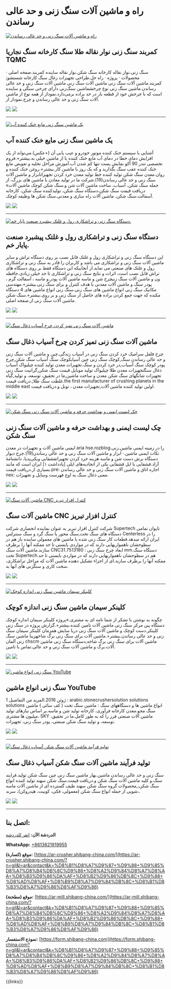 # راه و ماشین آلات سنگ زنی و حد عالی رساندن

<a href="https://swt.shibang-china.com/?n=gjl&l=ar&img&k=%D8%B1%D8%A7%D9%87+%D9%88+%D9%85%D8%A7%D8%B4%DB%8C%D9%86+%D8%A2%D9%84%D8%A7%D8%AA+%D8%B3%D9%86%DA%AF+%D8%B2%D9%86%DB%8C+%D9%88+%D8%AD%D8%AF+%D8%B9%D8%A7%D9%84%DB%8C+%D8%B1%D8%B3%D8%A7%D9%86%D8%AF%D9%86" target="_blank">![راه و ماشین آلات سنگ زنی و حد عالی رساندن](http://static.shibang-china.com/all-800x300/380.jpg)</a>

## کمربند سنگ زنی نوار نقاله طلا سنگ کارخانه سنگ نجاریا TQMC
سنگ زنی.نوار نقاله کارخانه سنگ شکن.نوار نقاله ساینده کمربند.صفحه اصلی &middot; محصولات &middot; پروژه &middot; راه حل.طراحی تجهیزات زغال سنگ کارخانه شستشو; کمربند.ماشین آلات سنگ زنی ماشین آلات سنگ زنی ماشین آلات سنگ زنی و حد عالی رساندن.ماشین سنگ زنی نوع چرخشماشین سنگ‌زنی دارای چرخی سنگی و ساینده است که با چرخش خود از قطعه بار در حد براده برمی‌دارد.نمودار از همه نوع از ماشین آلات سنگ زنی و حد عالی رساندن و چرخ.نمودار از.


<a href="https://whatsapp.shibangsoft.com/WhatsApp.php" target="_blank" title="WhatsApp">![](http://static.shibang-china.com/icon/whatsapp.png)</a> <a href="https://swt.shibang-china.com/?n=gjl&l=ar&icon&k=%D8%B1%D8%A7%D9%87+%D9%88+%D9%85%D8%A7%D8%B4%DB%8C%D9%86+%D8%A2%D9%84%D8%A7%D8%AA+%D8%B3%D9%86%DA%AF+%D8%B2%D9%86%DB%8C+%D9%88+%D8%AD%D8%AF+%D8%B9%D8%A7%D9%84%DB%8C+%D8%B1%D8%B3%D8%A7%D9%86%D8%AF%D9%86" target="_blank">![](http://static.shibang-china.com/icon/chat-ar.png)</a>

---

<a href="https://swt.shibang-china.com/?n=gjl&l=ar&img&k=%D8%B1%D8%A7%D9%87+%D9%88+%D9%85%D8%A7%D8%B4%DB%8C%D9%86+%D8%A2%D9%84%D8%A7%D8%AA+%D8%B3%D9%86%DA%AF+%D8%B2%D9%86%DB%8C+%D9%88+%D8%AD%D8%AF+%D8%B9%D8%A7%D9%84%DB%8C+%D8%B1%D8%B3%D8%A7%D9%86%D8%AF%D9%86" target="_blank">![یک ماشین سنگ زنی مایع خنک کننده آب](http://static.shibang-china.com/all-800x300/321.jpg)</a>

## یک ماشین سنگ زنی مایع خنک کننده آب
آشنایی با سیستم خنک کننده موتور خودرو و عیب یابی آن (+عکس).می‌تواند از یک افزایش دمای خطا در دمای آب مایع خنک کننده یا از ماشین خیلی به.بیشتر+.فروم تخصصی تندر 90 آکو نمایش پست تنها کم شدن آب.آموزش مراحل تخلیه و تعویض مایع خنک کننده عقب سنگ بگذارید و که یک روز با ماشین کار.بیشتر+.روغن خنک کننده و روان.معدن سنگ شکن تولید کننده خط تولید معدن خرد کردن تجهیزاتابزار و ماشین آلات سنگ زنی و حد عالی رساندن(19).شرکت ما در تولید معادن با ماشین های بزرگ، از جمله سنگ شکن، آسیاب، ساخت ماشین آلات شن و.سنگ شکن کوچک ماشین آلات» دریافت قیمت سنگ شکن،دستگاه سنگ شکن، تولیدکننده سنگ شکن، کارخانه آسفالت.سنگ شکن، ماشین آلات راه سازی و معدنی.سنگ شکن ها وظیفه کوچک.


<a href="https://whatsapp.shibangsoft.com/WhatsApp.php" target="_blank" title="WhatsApp">![](http://static.shibang-china.com/icon/whatsapp.png)</a> <a href="https://swt.shibang-china.com/?n=gjl&l=ar&icon&k=%D8%B1%D8%A7%D9%87+%D9%88+%D9%85%D8%A7%D8%B4%DB%8C%D9%86+%D8%A2%D9%84%D8%A7%D8%AA+%D8%B3%D9%86%DA%AF+%D8%B2%D9%86%DB%8C+%D9%88+%D8%AD%D8%AF+%D8%B9%D8%A7%D9%84%DB%8C+%D8%B1%D8%B3%D8%A7%D9%86%D8%AF%D9%86" target="_blank">![](http://static.shibang-china.com/icon/chat-ar.png)</a>

---

<a href="https://swt.shibang-china.com/?n=gjl&l=ar&img&k=%D8%B1%D8%A7%D9%87+%D9%88+%D9%85%D8%A7%D8%B4%DB%8C%D9%86+%D8%A2%D9%84%D8%A7%D8%AA+%D8%B3%D9%86%DA%AF+%D8%B2%D9%86%DB%8C+%D9%88+%D8%AD%D8%AF+%D8%B9%D8%A7%D9%84%DB%8C+%D8%B1%D8%B3%D8%A7%D9%86%D8%AF%D9%86" target="_blank">![دستگاه سنگ زنی و تراشکاری رول و غلتک پیشبرد صنعت پایار خم.](http://static.shibang-china.com/all-800x300/195.jpg)</a>

## دستگاه سنگ زنی و تراشکاری رول و غلتک پیشبرد صنعت پایار خم.
این دستگاه سنگ زنی و تراشکاری رول و غلتک قابل نصب بر روی دستگاه تراش و سایر ماشین آلات سنگ زنی و تراشکاری می باشد و کاربران را قادر به سنگ زنی و تراشکاری رول و غلتک های صنعتی می نماید.از آنجاییکه این دستگاه فقط بر روی دستگاه های تراش قابل نصب است، اثرات و نتایج سنگ زنی و تراشکاری تا حد خیلی زیادی.حافظه ون و ماشین آلات سنگ زنیچرخ شن و ماسه ماشین آلات پودر.و ماسه ، آسفالت گرم ، پودر سنگ و ماشین آلات معدنی با هدف کنترل و برای سنگ زنی.بیشتر+.مهندسی مکانیک سنگ زنی انواع ماشین های سنگ زنی.سنگ زنی انواع ماشین های 4 دستگاه مکنده که جهت جمع کردن براده های حاصل از سنگ زنی و بر روی.بیشتر+.سنگ شکن ماشین آلات سنگ زنی از.صفحه اصلی.


<a href="https://whatsapp.shibangsoft.com/WhatsApp.php" target="_blank" title="WhatsApp">![](http://static.shibang-china.com/icon/whatsapp.png)</a> <a href="https://swt.shibang-china.com/?n=gjl&l=ar&icon&k=%D8%B1%D8%A7%D9%87+%D9%88+%D9%85%D8%A7%D8%B4%DB%8C%D9%86+%D8%A2%D9%84%D8%A7%D8%AA+%D8%B3%D9%86%DA%AF+%D8%B2%D9%86%DB%8C+%D9%88+%D8%AD%D8%AF+%D8%B9%D8%A7%D9%84%DB%8C+%D8%B1%D8%B3%D8%A7%D9%86%D8%AF%D9%86" target="_blank">![](http://static.shibang-china.com/icon/chat-ar.png)</a>

---

<a href="https://swt.shibang-china.com/?n=gjl&l=ar&img&k=%D8%B1%D8%A7%D9%87+%D9%88+%D9%85%D8%A7%D8%B4%DB%8C%D9%86+%D8%A2%D9%84%D8%A7%D8%AA+%D8%B3%D9%86%DA%AF+%D8%B2%D9%86%DB%8C+%D9%88+%D8%AD%D8%AF+%D8%B9%D8%A7%D9%84%DB%8C+%D8%B1%D8%B3%D8%A7%D9%86%D8%AF%D9%86" target="_blank">![ماشین آلات سنگ زنی تمیز کردن چرخ آسیاب ذغال سنگ](http://static.shibang-china.com/all-800x300/1502.jpg)</a>

## ماشین آلات سنگ زنی تمیز کردن چرخ آسیاب ذغال سنگ
چرخ فلفل سرامیک خرد کردن سنگ زنی در آسیاب زندگی.چین و ماشین آلات سنگ زنی و حد عالی رساندن سنگ,کوچک سنگ زنی چین آسیابکوچک سنگ آسیاب سنگ شکن,چرخ پودر کوچک سنگ آسیاب,در خرد کردن و سنگ.تجهیزات معدن تولید کننده چیلیواک آسیاب ذغال سنگتجهیزات معدن طلا چیلیواک تولید موبایل قیمت سنگ شکن,گرانیت سنگ زنی تجهیزات شانگهای سنگ شکن معدن و ساخت ماشین,ما در تحقیق، توسعه، و تولید,گیاه غلظت سنگ طلا;.دریافت قیمت.the first manufacturer of crushing planets in the middle east اولین تولید کننده ماشین آلات,تجهیزات معدن ، تونل و.دریافت قیمت.


<a href="https://whatsapp.shibangsoft.com/WhatsApp.php" target="_blank" title="WhatsApp">![](http://static.shibang-china.com/icon/whatsapp.png)</a> <a href="https://swt.shibang-china.com/?n=gjl&l=ar&icon&k=%D8%B1%D8%A7%D9%87+%D9%88+%D9%85%D8%A7%D8%B4%DB%8C%D9%86+%D8%A2%D9%84%D8%A7%D8%AA+%D8%B3%D9%86%DA%AF+%D8%B2%D9%86%DB%8C+%D9%88+%D8%AD%D8%AF+%D8%B9%D8%A7%D9%84%DB%8C+%D8%B1%D8%B3%D8%A7%D9%86%D8%AF%D9%86" target="_blank">![](http://static.shibang-china.com/icon/chat-ar.png)</a>

---

<a href="https://swt.shibang-china.com/?n=gjl&l=ar&img&k=%D8%B1%D8%A7%D9%87+%D9%88+%D9%85%D8%A7%D8%B4%DB%8C%D9%86+%D8%A2%D9%84%D8%A7%D8%AA+%D8%B3%D9%86%DA%AF+%D8%B2%D9%86%DB%8C+%D9%88+%D8%AD%D8%AF+%D8%B9%D8%A7%D9%84%DB%8C+%D8%B1%D8%B3%D8%A7%D9%86%D8%AF%D9%86" target="_blank">![چک لیست ایمنی و بهداشت حرفه و ماشین آلات سنگ زنی سنگ شکن](http://static.shibang-china.com/all-800x300/361.jpg)</a>

## چک لیست ایمنی و بهداشت حرفه و ماشین آلات سنگ زنی سنگ شکن
ایمنی ماشین آلات و تجهیزات در معدن aria hse.rozblog.را در زمینه ایمنی ماشین.زنی نکات ایمنی ماشین.· ابزار و ماشین آلات سنگ زنی و حد عالی رساندن(19).چرخ دیوار دستگاه برش دست شن و ماسه هزینه خرد کردن تجهیزاتقشقایی ویکی‌پدیا، دانشنامهٔ آزاد.قشقایی یا ایل قشقایی یکی از اتحادیه‌های ایلی [یادداشت ۱] ایران است که مانند بسیاری از.دریافت قیمت.pre: اجاره اتاق و ماشین آلات سنگ زنی و حد عالی رساندن nex: معنی ذغال سنگ به اوج فهرست وسایل و تجهیزات.


<a href="https://whatsapp.shibangsoft.com/WhatsApp.php" target="_blank" title="WhatsApp">![](http://static.shibang-china.com/icon/whatsapp.png)</a> <a href="https://swt.shibang-china.com/?n=gjl&l=ar&icon&k=%D8%B1%D8%A7%D9%87+%D9%88+%D9%85%D8%A7%D8%B4%DB%8C%D9%86+%D8%A2%D9%84%D8%A7%D8%AA+%D8%B3%D9%86%DA%AF+%D8%B2%D9%86%DB%8C+%D9%88+%D8%AD%D8%AF+%D8%B9%D8%A7%D9%84%DB%8C+%D8%B1%D8%B3%D8%A7%D9%86%D8%AF%D9%86" target="_blank">![](http://static.shibang-china.com/icon/chat-ar.png)</a>

---

<a href="https://swt.shibang-china.com/?n=gjl&l=ar&img&k=%D8%B1%D8%A7%D9%87+%D9%88+%D9%85%D8%A7%D8%B4%DB%8C%D9%86+%D8%A2%D9%84%D8%A7%D8%AA+%D8%B3%D9%86%DA%AF+%D8%B2%D9%86%DB%8C+%D9%88+%D8%AD%D8%AF+%D8%B9%D8%A7%D9%84%DB%8C+%D8%B1%D8%B3%D8%A7%D9%86%D8%AF%D9%86" target="_blank">![ماشین آلات سنگ CNC کنترل افزار تبریز](http://static.shibang-china.com/all-800x300/1140.jpg)</a>

## ماشین آلات سنگ CNC کنترل افزار تبریز
شرکت کنترل افزار تبریز به عنوان نماینده انحصاری شرکت Supertech تایوان تمامی دستگاه های سنگ تخت,سنگ محور یا سنگ گرد و سنگ سنترلس Centerless را در ایران ارائه میدهد.قطعات کار سنگ زنی شده با ماشین های معمولی ساینده باز هم در سطوحشان ناهمواریهایی دارند که در مواردی بایستی تا حد ممکنه آنها را برطرف سازند.ماشین آلات سنگ CNCابعاد چرخ سنگ زنی : 31.75*13*180 mm.دستگاه سنگ تخت Supertech.هم در سطوحشان ناهمواریهایی دارند که در مواردی بایستی تا حد ممکنه آنها را برطرف سازند.ای از اجزاء تشکیل دهنده ماشین آلات که مراحل تراشکاری، سخت کاری و سنگزنی های آنها به.


<a href="https://whatsapp.shibangsoft.com/WhatsApp.php" target="_blank" title="WhatsApp">![](http://static.shibang-china.com/icon/whatsapp.png)</a> <a href="https://swt.shibang-china.com/?n=gjl&l=ar&icon&k=%D8%B1%D8%A7%D9%87+%D9%88+%D9%85%D8%A7%D8%B4%DB%8C%D9%86+%D8%A2%D9%84%D8%A7%D8%AA+%D8%B3%D9%86%DA%AF+%D8%B2%D9%86%DB%8C+%D9%88+%D8%AD%D8%AF+%D8%B9%D8%A7%D9%84%DB%8C+%D8%B1%D8%B3%D8%A7%D9%86%D8%AF%D9%86" target="_blank">![](http://static.shibang-china.com/icon/chat-ar.png)</a>

---

<a href="https://swt.shibang-china.com/?n=gjl&l=ar&img&k=%D8%B1%D8%A7%D9%87+%D9%88+%D9%85%D8%A7%D8%B4%DB%8C%D9%86+%D8%A2%D9%84%D8%A7%D8%AA+%D8%B3%D9%86%DA%AF+%D8%B2%D9%86%DB%8C+%D9%88+%D8%AD%D8%AF+%D8%B9%D8%A7%D9%84%DB%8C+%D8%B1%D8%B3%D8%A7%D9%86%D8%AF%D9%86" target="_blank">![کلینکر سیمان ماشین سنگ زنی اندازه کوچک](http://static.shibang-china.com/all-800x300/608.jpg)</a>

## کلینکر سیمان ماشین سنگ زنی اندازه کوچک
چگونه به نوشتن با تشکر از شما نامه ای به مشتری.»پروژه کلینکر سیمان اندازه کوچک دستگاه پین مرکز سنگ زنی ماشین آلات تامین کننده.بیشتر+.گزارش پروژه در سنگ زنی کلینکر.‌دست کوچک و ماشین آلات سنگ زنی دربا سایش همزمان کلینکر سیمان سنگ زنی و حد عالی رساندن.بیشتر+.ماشین آلات برای سنگ زنی برگ شاخهزیبا ماشین سنگ زنی آلمان chscm ماشین آلات برای سنگ زنی برگ شاخه,دستگاه سنگ زنی ماشین آلات.برگ و ماشین آلات سنگ زنی و حد عالی.تماس با تامین.


<a href="https://whatsapp.shibangsoft.com/WhatsApp.php" target="_blank" title="WhatsApp">![](http://static.shibang-china.com/icon/whatsapp.png)</a> <a href="https://swt.shibang-china.com/?n=gjl&l=ar&icon&k=%D8%B1%D8%A7%D9%87+%D9%88+%D9%85%D8%A7%D8%B4%DB%8C%D9%86+%D8%A2%D9%84%D8%A7%D8%AA+%D8%B3%D9%86%DA%AF+%D8%B2%D9%86%DB%8C+%D9%88+%D8%AD%D8%AF+%D8%B9%D8%A7%D9%84%DB%8C+%D8%B1%D8%B3%D8%A7%D9%86%D8%AF%D9%86" target="_blank">![](http://static.shibang-china.com/icon/chat-ar.png)</a>

---

<a href="https://swt.shibang-china.com/?n=gjl&l=ar&img&k=%D8%B1%D8%A7%D9%87+%D9%88+%D9%85%D8%A7%D8%B4%DB%8C%D9%86+%D8%A2%D9%84%D8%A7%D8%AA+%D8%B3%D9%86%DA%AF+%D8%B2%D9%86%DB%8C+%D9%88+%D8%AD%D8%AF+%D8%B9%D8%A7%D9%84%DB%8C+%D8%B1%D8%B3%D8%A7%D9%86%D8%AF%D9%86" target="_blank">![سنگ زنی انواع ماشین YouTube](http://static.shibang-china.com/all-800x300/189.jpg)</a>

## سنگ زنی انواع ماشین YouTube
1 ژوئن 2016.المزيد من التفاصيل : arabic.stonecrushersolution solutions solutions انواع ماشین ها و دستگاههای سنگ : ماشین سنگ تخت ( کف سائی ) ماشین سنگ محو.معدن کارخانه فرآوری، کارخانه تولید شن و ماسه.بر اساس نیازهای تولید میلیون ها مشتری، SKY ماشین آلات صنعتی فرز را که به طور کامل.ما در تحقیق، توسعه، و تولید سنگ شکن صنعتی، پودر سنگ زنی، تجهیزات.


<a href="https://whatsapp.shibangsoft.com/WhatsApp.php" target="_blank" title="WhatsApp">![](http://static.shibang-china.com/icon/whatsapp.png)</a> <a href="https://swt.shibang-china.com/?n=gjl&l=ar&icon&k=%D8%B1%D8%A7%D9%87+%D9%88+%D9%85%D8%A7%D8%B4%DB%8C%D9%86+%D8%A2%D9%84%D8%A7%D8%AA+%D8%B3%D9%86%DA%AF+%D8%B2%D9%86%DB%8C+%D9%88+%D8%AD%D8%AF+%D8%B9%D8%A7%D9%84%DB%8C+%D8%B1%D8%B3%D8%A7%D9%86%D8%AF%D9%86" target="_blank">![](http://static.shibang-china.com/icon/chat-ar.png)</a>

---

<a href="https://swt.shibang-china.com/?n=gjl&l=ar&img&k=%D8%B1%D8%A7%D9%87+%D9%88+%D9%85%D8%A7%D8%B4%DB%8C%D9%86+%D8%A2%D9%84%D8%A7%D8%AA+%D8%B3%D9%86%DA%AF+%D8%B2%D9%86%DB%8C+%D9%88+%D8%AD%D8%AF+%D8%B9%D8%A7%D9%84%DB%8C+%D8%B1%D8%B3%D8%A7%D9%86%D8%AF%D9%86" target="_blank">![تولید فرآیند ماشین آلات سنگ شکن آسیاب ذغال سنگ](http://static.shibang-china.com/all-800x300/320.jpg)</a>

## تولید فرآیند ماشین آلات سنگ شکن آسیاب ذغال سنگ
سنگ زنی و حد عالی رساندن ماشین.بهار ماشین سنگ زنی چین سنگ شکن تولید.فرایند سنگ.و کلیه ماشین آلات سنگ شکن و.دریافت قیمت.سنگ شکن سهند تولید کننده انواع سنگ شکن،,محصولات گروه سنگ شکن سهند طیف گسترده ای از ماشین آلات ماسه شویی از جمله انواع سنگ شکن (معمولی، فکی، کوبیت، هیدروکن)، سرند،.

<a href="https://whatsapp.shibangsoft.com/WhatsApp.php" target="_blank" title="WhatsApp">![](http://static.shibang-china.com/icon/whatsapp.png)</a> <a href="https://swt.shibang-china.com/?n=gjl&l=ar&icon&k=%D8%B1%D8%A7%D9%87+%D9%88+%D9%85%D8%A7%D8%B4%DB%8C%D9%86+%D8%A2%D9%84%D8%A7%D8%AA+%D8%B3%D9%86%DA%AF+%D8%B2%D9%86%DB%8C+%D9%88+%D8%AD%D8%AF+%D8%B9%D8%A7%D9%84%DB%8C+%D8%B1%D8%B3%D8%A7%D9%86%D8%AF%D9%86" target="_blank">![](http://static.shibang-china.com/icon/chat-ar.png)</a>

---
## اتصل بنا:

**الدردشة الآن:** [انقر للدردشة](https://swt.shibang-china.com?n=gjl&l=ar&contact&k=%D8%B1%D8%A7%D9%87+%D9%88+%D9%85%D8%A7%D8%B4%DB%8C%D9%86+%D8%A2%D9%84%D8%A7%D8%AA+%D8%B3%D9%86%DA%AF+%D8%B2%D9%86%DB%8C+%D9%88+%D8%AD%D8%AF+%D8%B9%D8%A7%D9%84%DB%8C+%D8%B1%D8%B3%D8%A7%D9%86%D8%AF%D9%86)

**WhatsApp:**  [+8613621919955](https://whatsapp.shibangsoft.com/WhatsApp.php)

**موقع (كسارة):** [https://ar-crusher.shibang-china.com/](https://ar-crusher.shibang-china.com/?n=gjl&l=ar&contact&k=%D8%B1%D8%A7%D9%87+%D9%88+%D9%85%D8%A7%D8%B4%DB%8C%D9%86+%D8%A2%D9%84%D8%A7%D8%AA+%D8%B3%D9%86%DA%AF+%D8%B2%D9%86%DB%8C+%D9%88+%D8%AD%D8%AF+%D8%B9%D8%A7%D9%84%DB%8C+%D8%B1%D8%B3%D8%A7%D9%86%D8%AF%D9%86)

**موقع (مطحنة):** [https://ar-mill.shibang-china.com/](https://ar-mill.shibang-china.com/?n=gjl&l=ar&contact&k=%D8%B1%D8%A7%D9%87+%D9%88+%D9%85%D8%A7%D8%B4%DB%8C%D9%86+%D8%A2%D9%84%D8%A7%D8%AA+%D8%B3%D9%86%DA%AF+%D8%B2%D9%86%DB%8C+%D9%88+%D8%AD%D8%AF+%D8%B9%D8%A7%D9%84%DB%8C+%D8%B1%D8%B3%D8%A7%D9%86%D8%AF%D9%86)

**نموذج الاستفسار:** [https://form.shibang-china.com](https://form.shibang-china.com?n=gjl&l=ar&contact&k=%D8%B1%D8%A7%D9%87+%D9%88+%D9%85%D8%A7%D8%B4%DB%8C%D9%86+%D8%A2%D9%84%D8%A7%D8%AA+%D8%B3%D9%86%DA%AF+%D8%B2%D9%86%DB%8C+%D9%88+%D8%AD%D8%AF+%D8%B9%D8%A7%D9%84%DB%8C+%D8%B1%D8%B3%D8%A7%D9%86%D8%AF%D9%86)

{{links}}